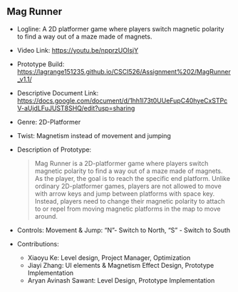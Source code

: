## Mag Runner

- Logline: A 2D platformer game where players switch magnetic polarity to find a way out of a maze made of magnets.

- Video Link: https://youtu.be/npprzUOIsjY

- Prototype Build: https://lagrange151235.github.io/CSCI526/Assignment%202/MagRunner_v1.1/

- Descriptive Document Link: https://docs.google.com/document/d/1hh1I73t0UUeFupC40hyeCxSTPcV-aUjdLFuJUST8SHQ/edit?usp=sharing

- Genre: 2D-Platformer
- Twist: Magnetism instead of movement and jumping

- Description of Prototype:
    > Mag Runner is a 2D-platformer game where players switch magnetic polarity to find a way out of a maze made of magnets. As the player, the goal is to reach the specific end platform. Unlike ordinary 2D-platformer games, players are not allowed to move with arrow keys and jump between platforms with space key. Instead, players need to change their magnetic polarity to attach to or repel from moving magnetic platforms in the map to move around. 

- Controls:
    Movement & Jump: “N”- Switch to North, “S” - Switch to South

- Contributions:
  - Xiaoyu Ke: Level design, Project Manager, Optimization
  - Jiayi Zhang: UI elements & Magnetism Effect Design, Prototype Implementation
  - Aryan Avinash Sawant: Level Design, Prototype Implementation
